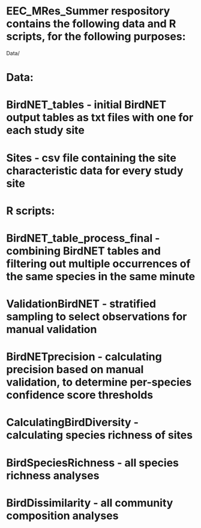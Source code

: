 # EEC_MRes_Summer respository contains the following data and R scripts, for the following purposes:

Data/

# Data:
# BirdNET_tables - initial BirdNET output tables as txt files with one for each study site
# Sites - csv file containing the site characteristic data for every study site

# R scripts:
# BirdNET_table_process_final - combining BirdNET tables and filtering out multiple occurrences of the same species in the same minute
# ValidationBirdNET - stratified sampling to select observations for manual validation 
# BirdNETprecision - calculating precision based on manual validation, to determine per-species confidence score thresholds
# CalculatingBirdDiversity - calculating species richness of sites
# BirdSpeciesRichness - all species richness analyses
# BirdDissimilarity - all community composition analyses
